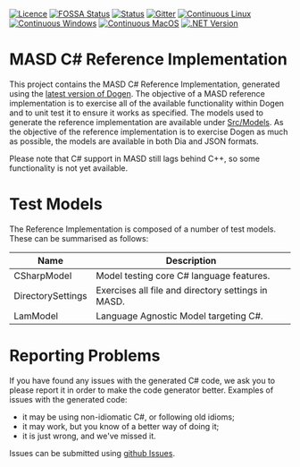 [![Licence](https://img.shields.io/badge/license-GPL_3-green.svg?dummy)](https://raw.githubusercontent.com/MASD-Project/csharp_ref_impl/master/LICENCE)
[![FOSSA Status](https://app.fossa.io/api/projects/git%2Bgithub.com%2FMASD-Project%2Fcsharp_ref_impl.svg?type=shield)](https://app.fossa.io/projects/git%2Bgithub.com%2FMASD-Project%2Fcsharp_ref_impl?ref=badge_shield)
[![Status](https://img.shields.io/badge/status-active-brightgreen.svg?style=flat)](https://github.com/MASD-Project/csharp_ref_impl/pulse/monthly)
[![Gitter](https://img.shields.io/gitter/room/nwjs/nw.js.svg)](https://gitter.im/MASD-Project/Lobby)
[![Continuous Linux](https://github.com/MASD-Project/csharp_ref_impl/actions/workflows/continuous-linux.yml/badge.svg)](https://github.com/MASD-Project/csharp_ref_impl/actions/workflows/continuous-linux.yml)
[![Continuous Windows](https://github.com/MASD-Project/csharp_ref_impl/actions/workflows/continuous-windows.yml/badge.svg)](https://github.com/MASD-Project/csharp_ref_impl/actions/workflows/continuous-windows.yml)
[![Continuous MacOS](https://github.com/MASD-Project/csharp_ref_impl/actions/workflows/continuous-macos.yml/badge.svg)](https://github.com/MASD-Project/csharp_ref_impl/actions/workflows/continuous-macos.yml)
[![.NET Version](https://img.shields.io/badge/dotnet%20version-net6.0-blue)](
https://github.com/dotnet/core/blob/main/release-notes/6.0/6.0.9/6.0.9.md?WT.mc_id=dotnet-35129-website)

# MASD C# Reference Implementation

This project contains the MASD C# Reference Implementation, generated
using the [latest version of
Dogen](https://github.com/MASD-Project/dogen/releases). The objective
of a MASD reference implementation is to exercise all of the available
functionality within Dogen and to unit test it to ensure it works as
specified. The models used to generate the reference implementation
are available under
[Src/Models](https://github.com/MASD-Project/csharp_ref_impl/tree/master/Src/Models). As
the objective of the reference implementation is to exercise Dogen as
much as possible, the models are available in both Dia and JSON
formats.

Please note that C# support in MASD still lags behind C++, so some
functionality is not yet available.

# Test Models

The Reference Implementation is composed of a number of test
models. These can be summarised as follows:

| Name              | Description                                        |
|-------------------|----------------------------------------------------|
| CSharpModel       | Model testing core C# language features.           |
| DirectorySettings | Exercises all file and directory settings in MASD. |
| LamModel          | Language Agnostic Model targeting C#.              |

# Reporting Problems

If you have found any issues with the generated C# code, we ask you to
please report it in order to make the code generator better. Examples
of issues with the generated code:

- it may be using non-idiomatic C#, or following old idioms;
- it may work, but you know of a better way of doing it;
- it is just wrong, and we've missed it.

Issues can be submitted using [github
Issues](https://github.com/MASD-Project/csharp_ref_impl/issues).
